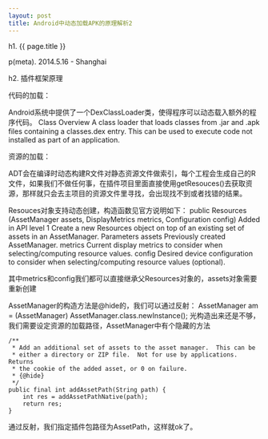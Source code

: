 ```yaml
---
layout: post
title: Android中动态加载APK的原理解析2
---
```


h1. {{ page.title }}

p(meta). 2014.5.16 - Shanghai


h2. 插件框架原理

代码的加载：

Android系统中提供了一个DexClassLoader类，使得程序可以动态载入额外的程序代码。
Class Overview
A class loader that loads classes from .jar and .apk files containing a classes.dex entry. This can be used to execute code not installed as part of an application.

资源的加载：

ADT会在编译时动态构建R文件对静态资源文件做索引，每个工程会生成自己的R文件，如果我们不做任何事，在插件项目里面直接使用getResouces()去获取资源，那样就只会去主项目的资源文件里寻找，会出现找不到或者找错的结果。

Resouces对象支持动态创建，构造函数见官方说明如下：
public Resources (AssetManager assets, DisplayMetrics metrics, Configuration config)
Added in API level 1
Create a new Resources object on top of an existing set of assets in an AssetManager.
Parameters
assets	Previously created AssetManager.
metrics	Current display metrics to consider when selecting/computing resource values.
config	Desired device configuration to consider when selecting/computing resource values (optional).

其中metrics和config我们都可以直接继承父Resources对象的，assets对象需要重新创建

AssetManager的构造方法是@hide的，我们可以通过反射：
AssetManager am = (AssetManager) AssetManager.class.newInstance();
光构造出来还是不够，我们需要设定资源的加载路径，AssetManager中有个隐藏的方法

    /**
     * Add an additional set of assets to the asset manager.  This can be
     * either a directory or ZIP file.  Not for use by applications.  Returns
     * the cookie of the added asset, or 0 on failure.
     * {@hide}
     */
    public final int addAssetPath(String path) {
        int res = addAssetPathNative(path);
        return res;
    }

通过反射，我们指定插件包路径为AssetPath，这样就ok了。
